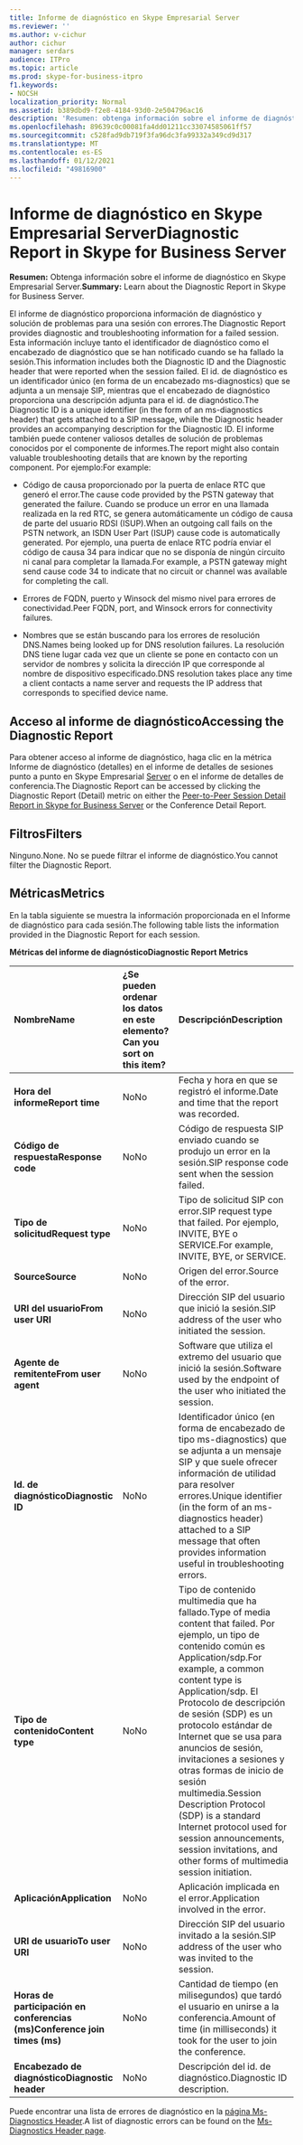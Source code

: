 ```yaml
---
title: Informe de diagnóstico en Skype Empresarial Server
ms.reviewer: ''
ms.author: v-cichur
author: cichur
manager: serdars
audience: ITPro
ms.topic: article
ms.prod: skype-for-business-itpro
f1.keywords:
- NOCSH
localization_priority: Normal
ms.assetid: b389dbd9-f2e8-4184-93d0-2e504796ac16
description: 'Resumen: obtenga información sobre el informe de diagnóstico en Skype Empresarial Server.'
ms.openlocfilehash: 89639c0c00081fa4dd01211cc33074585061ff57
ms.sourcegitcommit: c528fad9db719f3fa96dc3fa99332a349cd9d317
ms.translationtype: MT
ms.contentlocale: es-ES
ms.lasthandoff: 01/12/2021
ms.locfileid: "49816900"
---
```

# <a name="diagnostic-report-in-skype-for-business-server"></a><span data-ttu-id="a16fb-103">Informe de diagnóstico en Skype Empresarial Server</span><span class="sxs-lookup"><span data-stu-id="a16fb-103">Diagnostic Report in Skype for Business Server</span></span>
 
<span data-ttu-id="a16fb-104">**Resumen:** Obtenga información sobre el informe de diagnóstico en Skype Empresarial Server.</span><span class="sxs-lookup"><span data-stu-id="a16fb-104">**Summary:** Learn about the Diagnostic Report in Skype for Business Server.</span></span>
  
<span data-ttu-id="a16fb-105">El informe de diagnóstico proporciona información de diagnóstico y solución de problemas para una sesión con errores.</span><span class="sxs-lookup"><span data-stu-id="a16fb-105">The Diagnostic Report provides diagnostic and troubleshooting information for a failed session.</span></span> <span data-ttu-id="a16fb-106">Esta información incluye tanto el identificador de diagnóstico como el encabezado de diagnóstico que se han notificado cuando se ha fallado la sesión.</span><span class="sxs-lookup"><span data-stu-id="a16fb-106">This information includes both the Diagnostic ID and the Diagnostic header that were reported when the session failed.</span></span> <span data-ttu-id="a16fb-107">El id. de diagnóstico es un identificador único (en forma de un encabezado ms-diagnostics) que se adjunta a un mensaje SIP, mientras que el encabezado de diagnóstico proporciona una descripción adjunta para el id. de diagnóstico.</span><span class="sxs-lookup"><span data-stu-id="a16fb-107">The Diagnostic ID is a unique identifier (in the form of an ms-diagnostics header) that gets attached to a SIP message, while the Diagnostic header provides an accompanying description for the Diagnostic ID.</span></span> <span data-ttu-id="a16fb-108">El informe también puede contener valiosos detalles de solución de problemas conocidos por el componente de informes.</span><span class="sxs-lookup"><span data-stu-id="a16fb-108">The report might also contain valuable troubleshooting details that are known by the reporting component.</span></span> <span data-ttu-id="a16fb-109">Por ejemplo:</span><span class="sxs-lookup"><span data-stu-id="a16fb-109">For example:</span></span>
  
- <span data-ttu-id="a16fb-110">Código de causa proporcionado por la puerta de enlace RTC que generó el error.</span><span class="sxs-lookup"><span data-stu-id="a16fb-110">The cause code provided by the PSTN gateway that generated the failure.</span></span> <span data-ttu-id="a16fb-111">Cuando se produce un error en una llamada realizada en la red RTC, se genera automáticamente un código de causa de parte del usuario RDSI (ISUP).</span><span class="sxs-lookup"><span data-stu-id="a16fb-111">When an outgoing call fails on the PSTN network, an ISDN User Part (ISUP) cause code is automatically generated.</span></span> <span data-ttu-id="a16fb-112">Por ejemplo, una puerta de enlace RTC podría enviar el código de causa 34 para indicar que no se disponía de ningún circuito ni canal para completar la llamada.</span><span class="sxs-lookup"><span data-stu-id="a16fb-112">For example, a PSTN gateway might send cause code 34 to indicate that no circuit or channel was available for completing the call.</span></span>
    
- <span data-ttu-id="a16fb-113">Errores de FQDN, puerto y Winsock del mismo nivel para errores de conectividad.</span><span class="sxs-lookup"><span data-stu-id="a16fb-113">Peer FQDN, port, and Winsock errors for connectivity failures.</span></span>
    
- <span data-ttu-id="a16fb-114">Nombres que se están buscando para los errores de resolución DNS.</span><span class="sxs-lookup"><span data-stu-id="a16fb-114">Names being looked up for DNS resolution failures.</span></span> <span data-ttu-id="a16fb-115">La resolución DNS tiene lugar cada vez que un cliente se pone en contacto con un servidor de nombres y solicita la dirección IP que corresponde al nombre de dispositivo especificado.</span><span class="sxs-lookup"><span data-stu-id="a16fb-115">DNS resolution takes place any time a client contacts a name server and requests the IP address that corresponds to specified device name.</span></span>
    
## <a name="accessing-the-diagnostic-report"></a><span data-ttu-id="a16fb-116">Acceso al informe de diagnóstico</span><span class="sxs-lookup"><span data-stu-id="a16fb-116">Accessing the Diagnostic Report</span></span>

<span data-ttu-id="a16fb-117">Para obtener acceso al informe de diagnóstico, haga clic en la métrica Informe de diagnóstico (detalles) en el informe de detalles de sesiones punto a punto en Skype Empresarial [Server](peer-to-peer-session-detail-report.md) o en el informe de detalles de conferencia.</span><span class="sxs-lookup"><span data-stu-id="a16fb-117">The Diagnostic Report can be accessed by clicking the Diagnostic Report (Detail) metric on either the [Peer-to-Peer Session Detail Report in Skype for Business Server](peer-to-peer-session-detail-report.md) or the Conference Detail Report.</span></span>
  
## <a name="filters"></a><span data-ttu-id="a16fb-118">Filtros</span><span class="sxs-lookup"><span data-stu-id="a16fb-118">Filters</span></span>

<span data-ttu-id="a16fb-119">Ninguno.</span><span class="sxs-lookup"><span data-stu-id="a16fb-119">None.</span></span> <span data-ttu-id="a16fb-120">No se puede filtrar el informe de diagnóstico.</span><span class="sxs-lookup"><span data-stu-id="a16fb-120">You cannot filter the Diagnostic Report.</span></span>
  
## <a name="metrics"></a><span data-ttu-id="a16fb-121">Métricas</span><span class="sxs-lookup"><span data-stu-id="a16fb-121">Metrics</span></span>

<span data-ttu-id="a16fb-122">En la tabla siguiente se muestra la información proporcionada en el Informe de diagnóstico para cada sesión.</span><span class="sxs-lookup"><span data-stu-id="a16fb-122">The following table lists the information provided in the Diagnostic Report for each session.</span></span>
  
<span data-ttu-id="a16fb-123">**Métricas del informe de diagnóstico**</span><span class="sxs-lookup"><span data-stu-id="a16fb-123">**Diagnostic Report Metrics**</span></span>

|<span data-ttu-id="a16fb-124">**Nombre**</span><span class="sxs-lookup"><span data-stu-id="a16fb-124">**Name**</span></span>|<span data-ttu-id="a16fb-125">**¿Se pueden ordenar los datos en este elemento?**</span><span class="sxs-lookup"><span data-stu-id="a16fb-125">**Can you sort on this item?**</span></span>|<span data-ttu-id="a16fb-126">**Descripción**</span><span class="sxs-lookup"><span data-stu-id="a16fb-126">**Description**</span></span>|
|:-----|:-----|:-----|
|<span data-ttu-id="a16fb-127">**Hora del informe**</span><span class="sxs-lookup"><span data-stu-id="a16fb-127">**Report time**</span></span> <br/> |<span data-ttu-id="a16fb-128">No</span><span class="sxs-lookup"><span data-stu-id="a16fb-128">No</span></span>  <br/> |<span data-ttu-id="a16fb-129">Fecha y hora en que se registró el informe.</span><span class="sxs-lookup"><span data-stu-id="a16fb-129">Date and time that the report was recorded.</span></span>  <br/> |
|<span data-ttu-id="a16fb-130">**Código de respuesta**</span><span class="sxs-lookup"><span data-stu-id="a16fb-130">**Response code**</span></span> <br/> |<span data-ttu-id="a16fb-131">No</span><span class="sxs-lookup"><span data-stu-id="a16fb-131">No</span></span>  <br/> |<span data-ttu-id="a16fb-132">Código de respuesta SIP enviado cuando se produjo un error en la sesión.</span><span class="sxs-lookup"><span data-stu-id="a16fb-132">SIP response code sent when the session failed.</span></span>  <br/> |
|<span data-ttu-id="a16fb-133">**Tipo de solicitud**</span><span class="sxs-lookup"><span data-stu-id="a16fb-133">**Request type**</span></span> <br/> |<span data-ttu-id="a16fb-134">No</span><span class="sxs-lookup"><span data-stu-id="a16fb-134">No</span></span>  <br/> |<span data-ttu-id="a16fb-135">Tipo de solicitud SIP con error.</span><span class="sxs-lookup"><span data-stu-id="a16fb-135">SIP request type that failed.</span></span> <span data-ttu-id="a16fb-136">Por ejemplo, INVITE, BYE o SERVICE.</span><span class="sxs-lookup"><span data-stu-id="a16fb-136">For example, INVITE, BYE, or SERVICE.</span></span>  <br/> |
|<span data-ttu-id="a16fb-137">**Source**</span><span class="sxs-lookup"><span data-stu-id="a16fb-137">**Source**</span></span> <br/> |<span data-ttu-id="a16fb-138">No</span><span class="sxs-lookup"><span data-stu-id="a16fb-138">No</span></span>  <br/> |<span data-ttu-id="a16fb-139">Origen del error.</span><span class="sxs-lookup"><span data-stu-id="a16fb-139">Source of the error.</span></span>  <br/> |
|<span data-ttu-id="a16fb-140">**URI del usuario**</span><span class="sxs-lookup"><span data-stu-id="a16fb-140">**From user URI**</span></span> <br/> |<span data-ttu-id="a16fb-141">No</span><span class="sxs-lookup"><span data-stu-id="a16fb-141">No</span></span>  <br/> |<span data-ttu-id="a16fb-142">Dirección SIP del usuario que inició la sesión.</span><span class="sxs-lookup"><span data-stu-id="a16fb-142">SIP address of the user who initiated the session.</span></span>  <br/> |
|<span data-ttu-id="a16fb-143">**Agente de remitente**</span><span class="sxs-lookup"><span data-stu-id="a16fb-143">**From user agent**</span></span> <br/> |<span data-ttu-id="a16fb-144">No</span><span class="sxs-lookup"><span data-stu-id="a16fb-144">No</span></span>  <br/> |<span data-ttu-id="a16fb-145">Software que utiliza el extremo del usuario que inició la sesión.</span><span class="sxs-lookup"><span data-stu-id="a16fb-145">Software used by the endpoint of the user who initiated the session.</span></span>  <br/> |
|<span data-ttu-id="a16fb-146">**Id. de diagnóstico**</span><span class="sxs-lookup"><span data-stu-id="a16fb-146">**Diagnostic ID**</span></span> <br/> |<span data-ttu-id="a16fb-147">No</span><span class="sxs-lookup"><span data-stu-id="a16fb-147">No</span></span>  <br/> |<span data-ttu-id="a16fb-148">Identificador único (en forma de encabezado de tipo ms-diagnostics) que se adjunta a un mensaje SIP y que suele ofrecer información de utilidad para resolver errores.</span><span class="sxs-lookup"><span data-stu-id="a16fb-148">Unique identifier (in the form of an ms-diagnostics header) attached to a SIP message that often provides information useful in troubleshooting errors.</span></span>  <br/> |
|<span data-ttu-id="a16fb-149">**Tipo de contenido**</span><span class="sxs-lookup"><span data-stu-id="a16fb-149">**Content type**</span></span> <br/> |<span data-ttu-id="a16fb-150">No</span><span class="sxs-lookup"><span data-stu-id="a16fb-150">No</span></span>  <br/> |<span data-ttu-id="a16fb-151">Tipo de contenido multimedia que ha fallado.</span><span class="sxs-lookup"><span data-stu-id="a16fb-151">Type of media content that failed.</span></span> <span data-ttu-id="a16fb-152">Por ejemplo, un tipo de contenido común es Application/sdp.</span><span class="sxs-lookup"><span data-stu-id="a16fb-152">For example, a common content type is Application/sdp.</span></span> <span data-ttu-id="a16fb-153">El Protocolo de descripción de sesión (SDP) es un protocolo estándar de Internet que se usa para anuncios de sesión, invitaciones a sesiones y otras formas de inicio de sesión multimedia.</span><span class="sxs-lookup"><span data-stu-id="a16fb-153">Session Description Protocol (SDP) is a standard Internet protocol used for session announcements, session invitations, and other forms of multimedia session initiation.</span></span>  <br/> |
|<span data-ttu-id="a16fb-154">**Aplicación**</span><span class="sxs-lookup"><span data-stu-id="a16fb-154">**Application**</span></span> <br/> |<span data-ttu-id="a16fb-155">No</span><span class="sxs-lookup"><span data-stu-id="a16fb-155">No</span></span>  <br/> |<span data-ttu-id="a16fb-156">Aplicación implicada en el error.</span><span class="sxs-lookup"><span data-stu-id="a16fb-156">Application involved in the error.</span></span>  <br/> |
|<span data-ttu-id="a16fb-157">**URI de usuario**</span><span class="sxs-lookup"><span data-stu-id="a16fb-157">**To user URI**</span></span> <br/> |<span data-ttu-id="a16fb-158">No</span><span class="sxs-lookup"><span data-stu-id="a16fb-158">No</span></span>  <br/> |<span data-ttu-id="a16fb-159">Dirección SIP del usuario invitado a la sesión.</span><span class="sxs-lookup"><span data-stu-id="a16fb-159">SIP address of the user who was invited to the session.</span></span>  <br/> |
|<span data-ttu-id="a16fb-160">**Horas de participación en conferencias (ms)**</span><span class="sxs-lookup"><span data-stu-id="a16fb-160">**Conference join times (ms)**</span></span> <br/> |<span data-ttu-id="a16fb-161">No</span><span class="sxs-lookup"><span data-stu-id="a16fb-161">No</span></span>  <br/> |<span data-ttu-id="a16fb-162">Cantidad de tiempo (en milisegundos) que tardó el usuario en unirse a la conferencia.</span><span class="sxs-lookup"><span data-stu-id="a16fb-162">Amount of time (in milliseconds) it took for the user to join the conference.</span></span>  <br/> |
|<span data-ttu-id="a16fb-163">**Encabezado de diagnóstico**</span><span class="sxs-lookup"><span data-stu-id="a16fb-163">**Diagnostic header**</span></span> <br/> |<span data-ttu-id="a16fb-164">No</span><span class="sxs-lookup"><span data-stu-id="a16fb-164">No</span></span>  <br/> |<span data-ttu-id="a16fb-165">Descripción del id. de diagnóstico.</span><span class="sxs-lookup"><span data-stu-id="a16fb-165">Diagnostic ID description.</span></span>  <br/> |
   
<span data-ttu-id="a16fb-166">Puede encontrar una lista de errores de diagnóstico en la [página Ms-Diagnostics Header](https://msdn.microsoft.com/library/gg132446%28v=office.12%29.aspx).</span><span class="sxs-lookup"><span data-stu-id="a16fb-166">A list of diagnostic errors can be found on the [Ms-Diagnostics Header page](https://msdn.microsoft.com/library/gg132446%28v=office.12%29.aspx).</span></span>
  

